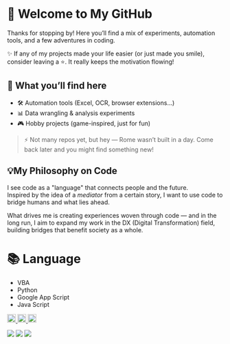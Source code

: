 # 🎉 Welcome to My GitHub
Thanks for stopping by! Here you’ll find a mix of experiments, automation tools, and a few adventures in coding.

✨ If any of my projects made your life easier (or just made you smile), consider leaving a ⭐.  It really keeps the motivation flowing!

## 🚀 What you’ll find here
- 🛠️ Automation tools (Excel, OCR, browser extensions…)
- 📊 Data wrangling & analysis experiments
- 🎮 Hobby projects (game-inspired, just for fun)
> ⚡ Not many repos yet, but hey — Rome wasn’t built in a day. Come back later and you might find something new!

## 💡My Philosophy on Code

I see code as a "language" that connects people and the future.  
Inspired by the idea of a *mediator* from a certain story, I want to use code to bridge humans and what lies ahead.  

What drives me is creating experiences woven through code — and in the long run, I aim to expand my work in the DX (Digital Transformation) field, building bridges that benefit society as a whole.  

# 📚 Language
- VBA
- Python
- Google App Script
- Java Script


<p align="left">
  <a href="https://github.com/CodingRajaF">
    <img height="20" src="https://komarev.com/ghpvc/?username=CodingRajaF" />
  </a>
  <a href="https://github.com/CodingRajaF">
    <img height="20" src="https://img.shields.io/github/followers/CodingRajaF?label=follow&logo=github&style=flat" />
  </a>
  <a href="https://zenn.dev/taruroma">
    <img height="20" src="https://badgen.org/img/zenn/taruroma/articles?style=plastic" />
  </a>
</p>

![](http://github-profile-summary-cards.vercel.app/api/cards/profile-details?username=CodingRajaF&theme=default)
![](http://github-profile-summary-cards.vercel.app/api/cards/stats?username=CodingRajaF&theme=default)
![](http://github-profile-summary-cards.vercel.app/api/cards/productive-time?username=CodingRajaF&theme=default&utcOffset=9)


<!--
**CodingRajaF/CodingRajaF** is a ✨ _special_ ✨ repository because its `README.md` (this file) appears on your GitHub profile.

Here are some ideas to get you started:

- 🔭 I’m currently working on ...
- 🌱 I’m currently learning ...
- 👯 I’m looking to collaborate on ...
- 🤔 I’m looking for help with ...
- 💬 Ask me about ...
- 📫 How to reach me: ...
- 😄 Pronouns: ...
- ⚡ Fun fact: ...
-->
